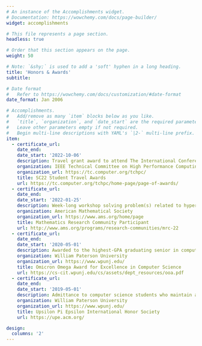 ```yaml
---
# An instance of the Accomplishments widget.
# Documentation: https://wowchemy.com/docs/page-builder/
widget: accomplishments

# This file represents a page section.
headless: true

# Order that this section appears on the page.
weight: 50

# Note: `&shy;` is used to add a 'soft' hyphen in a long heading.
title: 'Honors & Awards'
subtitle:

# Date format
#   Refer to https://wowchemy.com/docs/customization/#date-format
date_format: Jan 2006

# Accomplishments.
#   Add/remove as many `item` blocks below as you like.
#   `title`, `organization`, and `date_start` are the required parameters.
#   Leave other parameters empty if not required.
#   Begin multi-line descriptions with YAML's `|2-` multi-line prefix.
item:
  - certificate_url:
    date_end:
    date_start: '2022-10-06'
    description: Travel grant award to attend The International Conference for High Performance Computing, Networking, Storage, and Analysis (SC) 2022. Acceptance rate of <20%.
    organization: IEEE Technical Committee on High Performance Computing
    organization_url: https://tc.computer.org/tchpc/
    title: SC22 Student Travel Awards
    url: https://tc.computer.org/tchpc/home-page/page-of-awards/
  - certificate_url:
    date_end:
    date_start: '2022-01-25'
    description: Week-long workshop solving problem(s) related to hypergraphs. Acceptance rate of <50%.
    organization: American Mathematical Society
    organization_url: https://www.ams.org/home/page
    title: Mathematics Research Community Participant
    url: http://www.ams.org/programs/research-communities/mrc-22
  - certificate_url:
    date_end:
    date_start: '2020-05-01'
    description: Awarded to the highest-GPA graduating senior in computer science.
    organization: William Paterson University
    organization_url: https://www.wpunj.edu/
    title: Omicron Omega Award for Excellence in Computer Science
    url: https://cs-cit.wpunj.edu/cs/assets/dept_resources/ooa.pdf
  - certificate_url:
    date_end:
    date_start: '2019-05-01'
    description: Admittance to computer science students who maintain at least a B average in all courses.
    organization: William Paterson University
    organization_url: https://www.wpunj.edu/
    title: Upsilon Pi Epsilon International Honor Society
    url: https://upe.acm.org/

design:
  columns: '2'
---
```

